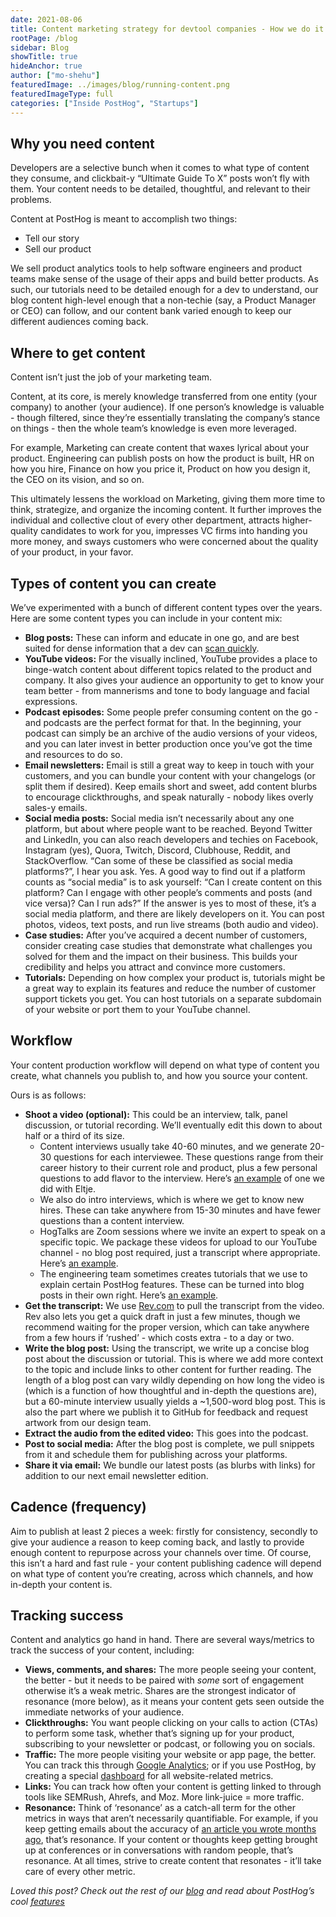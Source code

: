 ```yaml
---
date: 2021-08-06
title: Content marketing strategy for devtool companies - How we do it at PostHog
rootPage: /blog
sidebar: Blog
showTitle: true
hideAnchor: true
author: ["mo-shehu"]
featuredImage: ../images/blog/running-content.png
featuredImageType: full
categories: ["Inside PostHog", "Startups"]
---
```


## Why you need content
Developers are a selective bunch when it comes to what type of content they consume, and clickbait-y “Ultimate Guide To X” posts won’t fly with them. Your content needs to be detailed, thoughtful, and relevant to their problems.

Content at PostHog is meant to accomplish two things: 
* Tell our story
* Sell our product

We sell product analytics tools to help software engineers and product teams make sense of the usage of their apps and build better products. As such, our tutorials need to be detailed enough for a dev to understand, our blog content high-level enough that a non-techie (say, a Product Manager or CEO) can follow, and our content bank varied enough to keep our different audiences coming back.

## Where to get content
 
Content isn’t just the job of your marketing team.

Content, at its core, is merely knowledge transferred from one entity (your company) to another (your audience). If one person’s knowledge is valuable - though filtered, since they’re essentially translating the company’s stance on things - then the whole team’s knowledge is even more leveraged.

For example, Marketing can create content that waxes lyrical about your product. Engineering can publish posts on how the product is built, HR on how you hire, Finance on how you price it, Product on how you design it, the CEO on its vision, and so on.

This ultimately lessens the workload on Marketing, giving them more time to think, strategize, and organize the incoming content. It further improves the individual and collective clout of every other department, attracts higher-quality candidates to work for you, impresses VC firms into handing you more money, and sways customers who were concerned about the quality of your product, in your favor.

## Types of content you can create
 
We’ve experimented with a bunch of different content types over the years. Here are some content types you can include in your content mix:
* **Blog posts:** These can inform and educate in one go, and are best suited for dense information that a dev can [scan quickly](/blog/writing-for-developers). 
* **YouTube videos:** For the visually inclined, YouTube provides a place to binge-watch content about different topics related to the product and company. It also gives your audience an opportunity to get to know your team better - from mannerisms and tone to body language and facial expressions.
* **Podcast episodes:** Some people prefer consuming content on the go - and podcasts are the perfect format for that. In the beginning, your podcast can simply be an archive of the audio versions of your videos, and you can later invest in better production once you’ve got the time and resources to do so.
* **Email newsletters:** Email is still a great way to keep in touch with your customers, and you can bundle your content with your changelogs (or split them if desired). Keep emails short and sweet, add content blurbs to encourage clickthroughs, and speak naturally - nobody likes overly sales-y emails.
* **Social media posts:** Social media isn’t necessarily about any one platform, but about where people want to be reached. Beyond Twitter and LinkedIn, you can also reach developers and techies on Facebook, Instagram (yes), Quora, Twitch, Discord, Clubhouse, Reddit, and StackOverflow. “Can some of these be classified as social media platforms?”, I hear you ask. Yes. A good way to find out if a platform counts as “social media” is to ask yourself: “Can I create content on this platform? Can I engage with other people’s comments and posts (and vice versa)? Can I run ads?” If the answer is yes to most of these, it’s a social media platform, and there are likely developers on it. You can post photos, videos, text posts, and run live streams (both audio and video).
* **Case studies:** After you’ve acquired a decent number of customers, consider creating case studies that demonstrate what challenges you solved for them and the impact on their business. This builds your credibility and helps you attract and convince more customers.
* **Tutorials:** Depending on how complex your product is, tutorials might be a great way to explain its features and reduce the number of customer support tickets you get. You can host tutorials on a separate subdomain of your website or port them to your YouTube channel.

## Workflow
 
Your content production workflow will depend on what type of content you create, what channels you publish to, and how you source your content.

Ours is as follows:
* **Shoot a video (optional):** This could be an interview, talk, panel discussion, or tutorial recording. We’ll eventually edit this down to about half or a third of its size.
  * Content interviews usually take 40-60 minutes, and we generate 20-30 questions for each interviewee. These questions range from their career history to their current role and product, plus a few personal questions to add flavor to the interview. Here’s [an example](https://www.youtube.com/watch?v=gMYWond64lM) of one we did with Eltje.
  * We also do intro interviews, which is where we get to know new hires. These can take anywhere from 15-30 minutes and have fewer questions than a content interview.
  * HogTalks are Zoom sessions where we invite an expert to speak on a specific topic. We package these videos for upload to our YouTube channel - no blog post required, just a transcript where appropriate. Here’s [an example](https://www.youtube.com/watch?v=JvjK-YA9Ieo). 
  * The engineering team sometimes creates tutorials that we use to explain certain PostHog features. These can be turned into blog posts in their own right. Here’s [an example](https://www.youtube.com/watch?v=3_yH24Bh0HE). 
* **Get the transcript:** We use [Rev.com](https://rev.com) to pull the transcript from the video. Rev also lets you get a quick draft in just a few minutes, though we recommend waiting for the proper version, which can take anywhere from a few hours if ‘rushed’ - which costs extra - to a day or two.
* **Write the blog post:** Using the transcript, we write up a concise blog post about the discussion or tutorial. This is where we add more context to the topic and include links to other content for further reading. The length of a blog post can vary wildly depending on how long the video is (which is a function of how thoughtful and in-depth the questions are), but a 60-minute interview usually yields a ~1,500-word blog post. This is also the part where we publish it to GitHub for feedback and request artwork from our design team.
* **Extract the audio from the edited video:** This goes into the podcast.
* **Post to social media:** After the blog post is complete, we pull snippets from it and schedule them for publishing across your platforms.
* **Share it via email:** We bundle our latest posts (as blurbs with links) for addition to our next email newsletter edition.

## Cadence (frequency)

Aim to publish at least 2 pieces a week: firstly for consistency, secondly to give your audience a reason to keep coming back, and lastly to provide enough content to repurpose across your channels over time. Of course, this isn’t a hard and fast rule - your content publishing cadence will depend on what type of content you’re creating, across which channels, and how in-depth your content is.

## Tracking success

Content and analytics go hand in hand. There are several ways/metrics to track the success of your content, including:
* **Views, comments, and shares:** The more people seeing your content, the better - but it needs to be paired with _some_ sort of engagement otherwise it’s a weak metric. Shares are the strongest indicator of resonance (more below), as it means your content gets seen outside the immediate networks of your audience.
* **Clickthroughs:** You want people clicking on your calls to action (CTAs) to perform some task, whether that’s signing up for your product, subscribing to your newsletter or podcast, or following you on socials.
* **Traffic:** The more people visiting your website or app page, the better. You can track this through [Google Analytics](https://analytics.google.com/); or if you use PostHog, by creating a special [dashboard](https://app.posthog.com) for all website-related metrics.
* **Links:** You can track how often your content is getting linked to through tools like SEMRush, Ahrefs, and Moz. More link-juice = more traffic.
* **Resonance:** Think of ‘resonance’ as a catch-all term for the other metrics in ways that aren’t necessarily quantifiable. For example, if you keep getting emails about the accuracy of [an article you wrote months ago](https://posthog.com/blog/story-about-pivots), that’s resonance. If your content or thoughts keep getting brought up at conferences or in conversations with random people, that’s resonance. At all times, strive to create content that resonates - it’ll take care of every other metric.

_Loved this post? Check out the rest of our [blog](https://posthog.com/blog) and read about PostHog’s cool [features](https://posthog.com/product)_

